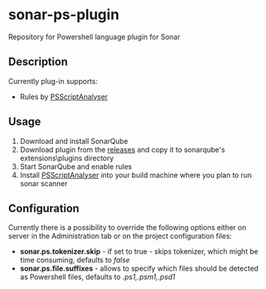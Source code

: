 # sonar-ps-plugin
Repository for Powershell language plugin for Sonar

## Description ##
Currently plug-in supports:

- Rules by [PSScriptAnalyser](https://github.com/PowerShell/PSScriptAnalyzer)

## Usage ##
1. Download and install SonarQube
2. Download plugin from the [releases](https://github.com/gretard/sonar-ps-plugin/releases) and copy it to sonarqube's extensions\plugins directory
3. Start SonarQube and enable rules
4. Install [PSScriptAnalyser](https://github.com/PowerShell/PSScriptAnalyzer) into your build machine where you plan to run sonar scanner


## Configuration ##

Currently there is a possibility to override the following options either on server in the Administration tab or on the project configuration files:

- **sonar.ps.tokenizer.skip** - if set to true - skips tokenizer, which might be time consuming, defaults to *false*
- **sonar.ps.file.suffixes** - allows to specify which files should be detected as Powershell files, defaults to *.ps1,.psm1,.psd1*